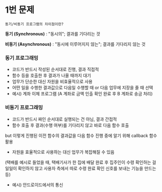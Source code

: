 # 1번 문제

    동기/비동기 프로그램의 차이점이란?

__동기 (Synchronous)__ : "동시의"; 결과를 기다리는 것

__비동기 (Asynchronous)__ : "동시에 이루어지지 않는"; 결과를 기다리지 않는 것


### 동기 프로그래밍
* 코드가 반드시 작성된 순서대로 진행, 결과 직접적
* 함수 등을 호출한 후 결과가 나올 때까지 대기
* 업무가 단순한 대신 자원을 비효율적으로 사용
* 어떤 일을 수행한 결과값으로 다음일 수행할 때 or 다음 업무에 지장을 줄 때 선택
* 예시) 계좌 이체 프로그램 (A 계좌로 금액 인출 확인 완료 후 B 계좌로 송금 처리)

### 비동기 프로그래밍
* 코드가 반드시 짜인 순서대로 실행되는 건 아님, 결과 간접적
* 함수 호출 후 결과(수행 여부)를 기다리지 않고 바로 다음 함수 호출

but 이렇게 진행된 이전 함수의 결과값을 다음 함수 진행 중에 알기 위해 callback 함수 활용
* 자원을 효율적으로 사용하는 대신 업무가 복잡해질 수 있음

(택배를 예시로 들었을 때, 택배기사가 한 집에 배달 완료 후 집주인이 수령 확인하는 걸 일일이 확인하지 않고 사용자 측에서 따로 수령 완료 확인 신호를 보내는 기능을 만드는 등)
* 예시) 안드로이드에서의 통신

